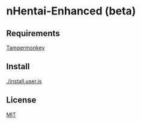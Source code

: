 # nHentai-Enhanced (beta)

## Requirements

[Tampermonkey](https://chrome.google.com/webstore/detail/tampermonkey/dhdgffkkebhmkfjojejmpbldmpobfkfo)

## Install

[./install.user.js](https://github.com/NekoChanTaiwan/nHentai-Enhanced/raw/main/install.user.js)

## License

[MIT](https://github.com/NekoChanTaiwan/nHentai-Enhanced/blob/main/LICENSE)
